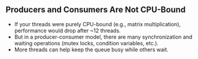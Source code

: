 ## Producers and Consumers Are Not CPU-Bound

- If your threads were purely CPU-bound (e.g., matrix multiplication), performance would drop after ~12 threads.
- But in a producer-consumer model, there are many synchronization and waiting operations (mutex locks, condition variables, etc.).
- More threads can help keep the queue busy while others wait.
